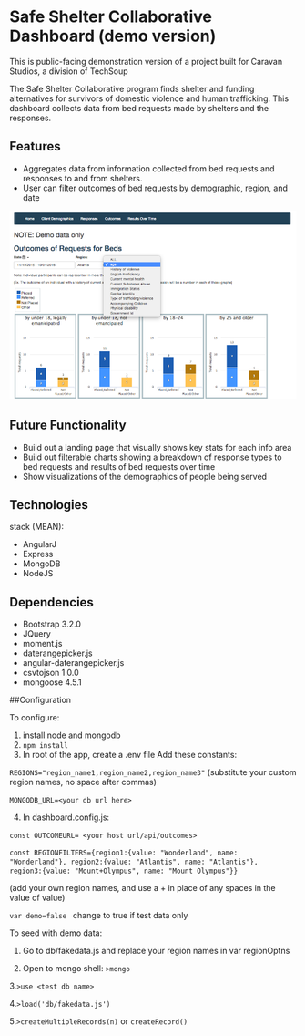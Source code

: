 # Safe Shelter Collaborative Dashboard (demo version)

This is public-facing demonstration version of a project built for Caravan Studios, a division of TechSoup

The Safe Shelter Collaborative program finds shelter and funding alternatives for survivors of domestic violence and human trafficking.  This dashboard collects data from bed requests made by shelters and the responses.

## Features
  * Aggregates data from information collected from bed requests and responses to and from shelters.
  * User can filter outcomes of bed requests by demographic, region, and date

![image of outcomes column charts with demographic filter options](/imgs/outcomesbydemog.png)

## Future Functionality
  * Build out a landing page that visually shows key stats for each info area
  * Build out filterable charts showing a breakdown of response types to bed requests and results of bed requests over time
  * Show visualizations of the demographics of people being served

## Technologies
stack (MEAN): 
  * AngularJ
  * Express
  * MongoDB
  * NodeJS

## Dependencies
* Bootstrap 3.2.0
* JQuery
* moment.js
* daterangepicker.js
* angular-daterangepicker.js
* csvtojson 1.0.0
* mongoose 4.5.1

##Configuration
	
To configure:

1. install node and mongodb
2. ```npm install```
3. In root of the app, create a .env file
Add these constants:

```REGIONS="region_name1,region_name2,region_name3"``` (substitute your custom region names, no space after commas)

```MONGODB_URL=<your db url here>```

4. In dashboard.config.js:

 ```const OUTCOMEURL= <your host url/api/outcomes>```
 
 ```
 const REGIONFILTERS={region1:{value: "Wonderland", name: "Wonderland"}, region2:{value: "Atlantis", name: "Atlantis"},
region3:{value: "Mount+Olympus", name: "Mount Olympus"}}
```
(add your own region names, and use a + in place of any spaces in the value of value)

  ```var demo=false ``` change to true if test data only
  
To seed with demo data:

1. Go to db/fakedata.js and replace your region names in var regionOptns
 
2. Open to mongo shell: ```>mongo```
 
3.```>use <test db name>```

4.```>load('db/fakedata.js')```

5.```>createMultipleRecords(n)``` or ```createRecord()```
